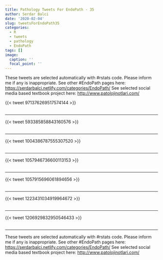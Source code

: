 ```yaml
---
title: Pathology Tweets For EndoPath - 35
author: Serdar Balci
date: '2020-02-04'
slug: tweetsForEndoPath35
categories:
  - R
  - tweets
  - pathology
  - EndoPath
tags: []
image:
  caption: ''
  focal_point: ''
---
```



These tweets are selected automatically with #rstats code. Please inform me if any is inappropriate.
See other #EndoPath pages here: https://serdarbalci.netlify.com/categories/EndoPath/ 
See selected social media based textbook project here: http://www.patolojinotlari.com/

{{< tweet 971376269517574144 >}}
<br>
<br>
<hr>
{{< tweet 593385858843160576 >}}
<br>
<br>
<hr>
{{< tweet 1004386787555307520 >}}
<br>
<br>
<hr>
{{< tweet 1057946736600113153 >}}
<br>
<br>
<hr>
{{< tweet 1057915696061894656 >}}
<br>
<br>
<hr>
{{< tweet 1223431034919964672 >}}
<br>
<br>
<hr>
{{< tweet 1206929832950546433 >}}
<br>
<br>
<hr>


These tweets are selected automatically with #rstats code. Please inform me if any is inappropriate.
See other #EndoPath pages here: https://serdarbalci.netlify.com/categories/EndoPath/ 
See selected social media based textbook project here: http://www.patolojinotlari.com/
